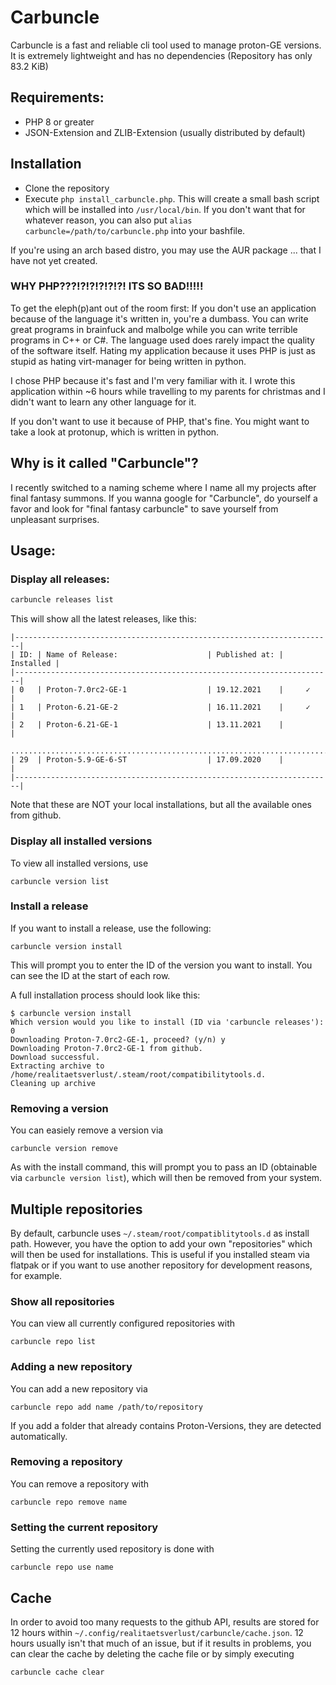 # Carbuncle

Carbuncle is a fast and reliable cli tool used to manage proton-GE versions. It is extremely lightweight and has no dependencies (Repository has only 83.2 KiB)

## Requirements:
- PHP 8 or greater
- JSON-Extension and ZLIB-Extension (usually distributed by default)

## Installation
- Clone the repository
- Execute `php install_carbuncle.php`. This will create a small bash script which will be installed into `/usr/local/bin`. If you don't want that for whatever reason, you can also put `alias carbuncle=/path/to/carbuncle.php` into your bashfile. 

If you're using an arch based distro, you may use the AUR package ... that I have not yet created.

### WHY PHP???!?!?!?!?!?! ITS SO BAD!!!!!
To get the eleph(p)ant out of the room first: If you don't use an application because of the language it's written in, you're a dumbass. You can write great programs in brainfuck and malbolge while you can write terrible programs in C++ or C#. The language used does rarely impact the quality of the software itself. Hating my application because it uses PHP is just as stupid as hating virt-manager for being written in python.

I chose PHP because it's fast and I'm very familiar with it. I wrote this application within ~6 hours while travelling to my parents for christmas and I didn't want to learn any other language for it.

If you don't want to use it because of PHP, that's fine. You might want to take a look at protonup, which is written in python.

## Why is it called "Carbuncle"?
I recently switched to a naming scheme where I name all my projects after final fantasy summons. If you wanna google for "Carbuncle", do yourself a favor and look for "final fantasy carbuncle" to save yourself from unpleasant surprises.

## Usage:

### Display all releases:

```sh
carbuncle releases list
```

This will show all the latest releases, like this:

```
|-----------------------------------------------------------------------|
| ID: | Name of Release:                    | Published at: | Installed |
|-----------------------------------------------------------------------|
| 0   | Proton-7.0rc2-GE-1                  | 19.12.2021    |     ✓     |
| 1   | Proton-6.21-GE-2                    | 16.11.2021    |     ✓     |
| 2   | Proton-6.21-GE-1                    | 13.11.2021    |           |
 .......................................................................
| 29  | Proton-5.9-GE-6-ST                  | 17.09.2020    |           |
|-----------------------------------------------------------------------|
```

Note that these are NOT your local installations, but all the available ones from github.

### Display all installed versions
To view all installed versions, use

```shell
carbuncle version list
```

### Install a release

If you want to install a release, use the following:

```shell
carbuncle version install
```

This will prompt you to enter the ID of the version you want to install. You can see the ID at the start of each row.

A full installation process should look like this:

```
$ carbuncle version install
Which version would you like to install (ID via 'carbuncle releases'): 0
Downloading Proton-7.0rc2-GE-1, proceed? (y/n) y
Downloading Proton-7.0rc2-GE-1 from github.
Download successful.
Extracting archive to /home/realitaetsverlust/.steam/root/compatibilitytools.d.
Cleaning up archive
```

### Removing a version

You can easiely remove a version via 

```shell
carbuncle version remove
```

As with the install command, this will prompt you to pass an ID (obtainable via ``carbuncle version list``), which will then be removed from your system.

## Multiple repositories
By default, carbuncle uses `~/.steam/root/compatiblitytools.d` as install path. However, you have the option to add your own "repositories" which will then be used for installations. This is useful if you installed steam via flatpak or if you want to use another repository for development reasons, for example.

### Show all repositories
You can view all currently configured repositories with

```
carbuncle repo list
```

### Adding a new repository

You can add a new repository via 
```
carbuncle repo add name /path/to/repository
```

If you add a folder that already contains Proton-Versions, they are detected automatically.

### Removing a repository

You can remove a repository with
```
carbuncle repo remove name
```

### Setting the current repository

Setting the currently used repository is done with

```
carbuncle repo use name
```

## Cache

In order to avoid too many requests to the github API, results are stored for 12 hours within `~/.config/realitaetsverlust/carbuncle/cache.json`. 12 hours usually isn't that much of an issue, but if it results in problems, you can clear the cache by deleting the cache file or by simply executing

```shell
carbuncle cache clear
```

